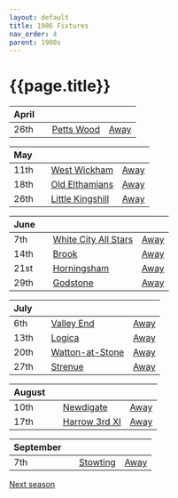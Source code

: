 ```yaml
---
layout: default
title: 1986 Fixtures
nav_order: 4
parent: 1980s
---
```


# {{page.title}}

| April |  |  |  |
|:---|:---|:---|:---|
| 26th |  | [Petts Wood](petts-wood) | [Away](https://goo.gl/maps/GSxny1YCCc3PhEtD6) |

| May |  |  |  |
|:---|:---|:---|:---|
| 11th |  | [West Wickham](west-wickham) | [Away](https://goo.gl/maps/R162C8s9yvefRe4L9) |
| 18th |  | [Old Elthamians](old-elthamians) | [Away](https://goo.gl/maps/FQbBNZQTFggEmhfv9) |
| 26th |  | [Little Kingshill](little-kingshill) | [Away](https://goo.gl/maps/JPwm5tfBfK6cjv9m6) |

| June |  |  |  |
|:---|:---|:---|:---|
| 7th |  | [White City All Stars](white-city-all-stars) | [Away](https://goo.gl/maps/egz4qaWtCgyq7tRr6) |
| 14th |  | [Brook](brook) | [Away](https://goo.gl/maps/dQwigbDWBHfwzub68) |
| 21st |  | [Horningsham](horningsham) | [Away](https://goo.gl/maps/SNpXcsajYDXfjmff7) |
| 29th |  | [Godstone](godstone) | [Away](https://goo.gl/maps/12XmMyHmXBto8bTV8) |

| July |  |  |  |
|:---|:---|:---|:---|
| 6th |  |  [Valley End](valley-end) | [Away](https://goo.gl/maps/nmiXsK8NVvZtpB1GA) |
| 13th |  | [Logica](logica) | [Away](https://goo.gl/maps/Fx66VqDovzYn2pBCA) |
| 20th |  | [Watton-at-Stone](watton-at-stone) | [Away](https://goo.gl/maps/JPBQawMsjLgYtVHk9) |
| 27th |  | [Strenue](strenue) | [Away](https://goo.gl/maps/GCUk3KPWT59WGqVi6) |

| August |  |  |  |
|:---|:---|:---|:---|
| 10th |  | [Newdigate](newdigate) | [Away](https://goo.gl/maps/9uAr2nHj19CJDEjw6) |
| 17th |  | [Harrow 3rd XI](harrow-3rd-xi) | [Away](https://goo.gl/maps/qokc3D9YALzRB8xz6) |

| September |  |  |  |
|:---|:---|:---|:---|
| 7th |  | [Stowting](stowting) | [Away](https://goo.gl/maps/3Br4woRQXRqh9Uje8) |

[Next season](../1987)